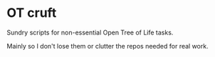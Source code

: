 # OT  cruft
Sundry scripts for non-essential Open Tree of Life tasks.

Mainly so I don't lose them or clutter the repos needed for real work.

# 